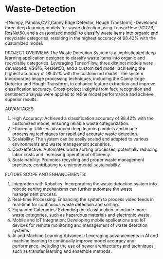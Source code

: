 # Waste-Detection
-[Numpy, Pandas,CV2,Canny Edge Detector, Hough Transform] -Developed three deep learning models for waste detection using TensorFlow (VGG16, ResNet50, and a customized model) to classify waste items into organic and recyclable categories, resulting in the highest accuracy of 98.42% with the customized model.

PROJECT OVERVIEW:
The Waste Detection System is a sophisticated deep learning application designed to classify waste items into organic and recyclable categories. Leveraging TensorFlow, three distinct models were developed: VGG16, ResNet50, and a customized model, achieving the highest accuracy of 98.42% with the customized model. The system incorporates image processing techniques, including the Canny Edge Detector and Hough Transform, to enhance feature extraction and improve classification accuracy. Cross-project insights from face recognition and sentiment analysis were applied to refine model performance and achieve superior results.

ADVANTAGES:
1. High Accuracy: Achieved a classification accuracy of 98.42% with the customized model, ensuring reliable waste categorization.
2. Efficiency: Utilizes advanced deep learning models and image processing techniques for rapid and accurate waste detection.
3. Scalability: The system can be easily scaled and adapted to various environments and waste management scenarios.
4. Cost-effective: Automates waste sorting processes, potentially reducing labor costs and increasing operational efficiency.
5. Sustainability: Promotes recycling and proper waste management practices, contributing to environmental sustainability.

FUTURE SCOPE AND ENHANCEMENTS:
1. Integration with Robotics: Incorporating the waste detection system into robotic sorting mechanisms can further automate the waste management process.
2. Real-time Processing: Enhancing the system to process video feeds in real-time for continuous waste detection and sorting.
3. Expanded Categories: Extending the classification to include more waste categories, such as hazardous materials and electronic waste.
4. Mobile and IoT Integration: Developing mobile applications and IoT devices for remote monitoring and management of waste detection systems.
5. AI and Machine Learning Advances: Leveraging advancements in AI and machine learning to continually improve model accuracy and performance, including the use of newer architectures and techniques such as transfer learning and ensemble methods.
